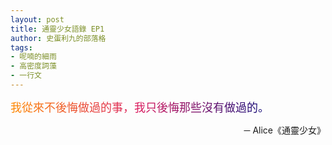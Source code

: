 ```yaml
---
layout: post
title: 通靈少女語錄 EP1
author: 史蛋利九的部落格
tags:
- 呢喃的細雨
- 高密度詞藻
- 一行文
---
```


<span style="font-size: large;
background: -webkit-linear-gradient(0deg, #ff8a00, #da1b60, #090979);
-webkit-background-clip: text;
-webkit-text-fill-color: transparent;">
我從來不後悔做過的事，我只後悔那些沒有做過的。
</span>
<div style="text-align: right;">
─ Alice《通靈少女》
</div>
